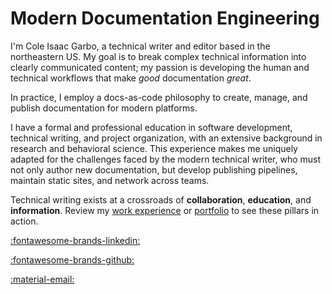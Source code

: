 # Modern Documentation Engineering

I'm Cole Isaac Garbo, a technical writer and editor based in the northeastern US. My goal is to break complex technical information into clearly communicated content; my passion is developing the human and technical workflows that make *good* documentation *great*.

In practice, I employ a docs-as-code philosophy to create, manage, and publish documentation for modern platforms.

I have a formal and professional education in software development, technical writing, and project organization, with an extensive background in research and behavioral science. This experience makes me uniquely adapted for the challenges faced by the modern technical writer, who must not only author new documentation, but develop publishing pipelines, maintain static sites, and network across teams.

Technical writing exists at a crossroads of **collaboration**, **education**, and **information**. Review my [work experience](./resume.md) or [portfolio](./portfolio/api-privacy-requests.md) to see these pillars in action.

<div class="icons" markdown>

[:fontawesome-brands-linkedin:](https://www.linkedin.com/in/cole-isaac/)

[:fontawesome-brands-github:](https://github.com/conceptualshark)

[:material-email:](mailto:colegarbo@gmail.com)

</div>